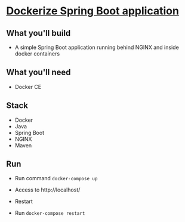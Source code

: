 # [Dockerize Spring Boot application](https://hellokoding.com/docker-compose-with-spring-boot-nginx/)

## What you'll build
- A simple Spring Boot application running behind NGINX and inside docker containers 

## What you'll need
- Docker CE

## Stack
- Docker
- Java
- Spring Boot
- NGINX
- Maven

## Run
- Run command `docker-compose up`
- Access to http://localhost/

- Restart
- Run `docker-compose restart`
